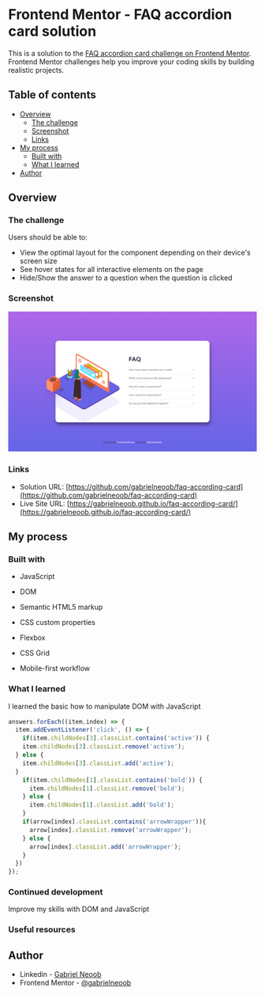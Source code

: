 # Frontend Mentor - FAQ accordion card solution

This is a solution to the [FAQ accordion card challenge on Frontend Mentor](https://www.frontendmentor.io/challenges/faq-accordion-card-XlyjD0Oam). Frontend Mentor challenges help you improve your coding skills by building realistic projects. 

## Table of contents

- [Overview](#overview)
  - [The challenge](#the-challenge)
  - [Screenshot](#screenshot)
  - [Links](#links)
- [My process](#my-process)
  - [Built with](#built-with)
  - [What I learned](#what-i-learned)
- [Author](#author)

## Overview

### The challenge

Users should be able to:

- View the optimal layout for the component depending on their device's screen size
- See hover states for all interactive elements on the page
- Hide/Show the answer to a question when the question is clicked

### Screenshot

![](./screenshot.png)

### Links

- Solution URL: [https://github.com/gabrielneoob/faq-according-card](https://github.com/gabrielneoob/faq-according-card)
- Live Site URL: [https://gabrielneoob.github.io/faq-according-card/](https://gabrielneoob.github.io/faq-according-card/)

## My process

### Built with

- JavaScript
- DOM

- Semantic HTML5 markup
- CSS custom properties
- Flexbox
- CSS Grid
- Mobile-first workflow

### What I learned

I learned the basic how to manipulate DOM with JavaScript

```javascript
answers.forEach((item,index) => {
  item.addEventListener('click', () => {
    if(item.childNodes[3].classList.contains('active')) {
    item.childNodes[3].classList.remove('active');
  } else {
    item.childNodes[3].classList.add('active');
  }
    if(item.childNodes[1].classList.contains('bold')) {
      item.childNodes[1].classList.remove('bold');
    } else {
      item.childNodes[1].classList.add('bold');
    }
    if(arrow[index].classList.contains('arrowWrapper')){
      arrow[index].classList.remove('arrowWrapper');
    } else {
      arrow[index].classList.add('arrowWrapper');
    }
  })
});
```
### Continued development

Improve my skills with DOM and JavaScript

### Useful resources

## Author

- Linkedin - [Gabriel Neoob](https://www.linkedin.com/in/gabriel-neoob/)
- Frontend Mentor - [@gabrielneoob](https://www.frontendmentor.io/profile/gabrielneoob)
